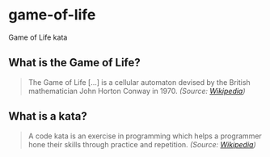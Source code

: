 # game-of-life
Game of Life kata

## What is the Game of Life?
> The Game of Life [...] is a cellular automaton devised by the British mathematician John Horton Conway in 1970.
*(Source: [Wikipedia](https://en.wikipedia.org/wiki/Conway's_Game_of_Life))*

## What is a kata?
> A code kata is an exercise in programming which helps a programmer hone their skills through practice and repetition.
*(Source: [Wikipedia](https://en.wikipedia.org/wiki/Kata_(programming)))*
